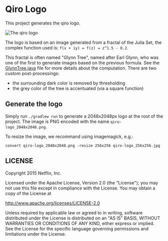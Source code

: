 # Qiro Logo

This project generates the qiro logo.

![The qiro logo](https://raw.githubusercontent.com/qiro/qiro-logo/master/qiro-logo_256x256.jpg)

The logo is based on an image generated from a fractal of the Julia Set, the complex function used
 is:
  `f(x + iy) = f(z) = z^1.5 - 0.2`.

This fractal is often named "Glynn Tree", named after Earl Glynn, who was one of the first to 
generate images based on the previous formula.
See the [GlynnTree.java](https://github.com/qiro/qiro-logo/blob/master/src/main/java/io/qiro/logo/GlynnTree.java) 
file for more details about the computation. There are two custom post-processings:

- the surrounding dark color is removed by thresholding
- the grey color of the tree is accentuated (via a square function)

## Generate the logo

Simply run `./gradlew run` to generate a 2048x2048px logo at the root of the project.
The image is PNG encoded with the name `qiro-logo_2048x2048.png`.

To resize the image, we recommand using imagemagick, e.g.:

`convert qiro-logo_2048x2048.png -resize 256x256 qiro-logo_256x256.jpg`

## LICENSE

Copyright 2015 Netflix, Inc.

Licensed under the Apache License, Version 2.0 (the "License");
you may not use this file except in compliance with the License.
You may obtain a copy of the License at

<http://www.apache.org/licenses/LICENSE-2.0>

Unless required by applicable law or agreed to in writing, software
distributed under the License is distributed on an "AS IS" BASIS,
WITHOUT WARRANTIES OR CONDITIONS OF ANY KIND, either express or implied.
See the License for the specific language governing permissions and
limitations under the License.
